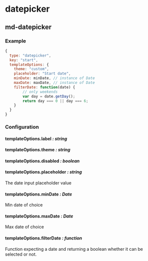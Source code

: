 # datepicker
## md-datepicker

### Example

```javascript
{
  type: "datepicker",
  key: "start",
  templateOptions: {
    theme: "custom",
    placeholder: "Start date",
    minDate: minDate, // instance of Date
    maxDate: maxDate, // instance of Date
    filterDate: function(date) {
        // only weekends
        var day = date.getDay();
        return day === 0 || day === 6;
    }
  }
}
```

### Configuration

#### templateOptions.label _: string_

#### templateOptions.theme _: string_

#### templateOptions.disabled _: boolean_

#### templateOptions.placeholder _: string_
The date input placeholder value

#### templateOptions.minDate _: Date_
Min date of choice

#### templateOptions.maxDate _: Date_
Max date of choice

#### templateOptions.filterDate _: function_
Function expecting a date and returning a boolean whether it can be selected or not.
